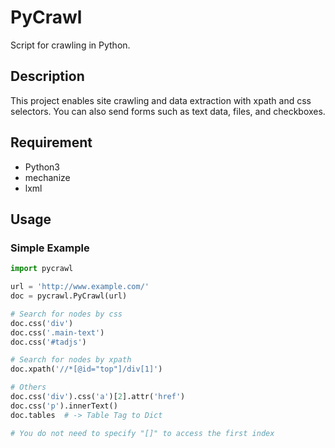 PyCrawl
=======

Script for crawling in Python.

## Description

This project enables site crawling and data extraction with xpath and css selectors.
You can also send forms such as text data, files, and checkboxes.


## Requirement

- Python3
- mechanize
- lxml


## Usage
### Simple Example
```python
import pycrawl

url = 'http://www.example.com/'
doc = pycrawl.PyCrawl(url)

# Search for nodes by css
doc.css('div')
doc.css('.main-text')
doc.css('#tadjs')

# Search for nodes by xpath
doc.xpath('//*[@id="top"]/div[1]')

# Others
doc.css('div').css('a')[2].attr('href')
doc.css('p').innerText()
doc.tables  # -> Table Tag to Dict

# You do not need to specify "[]" to access the first index
```